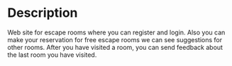 # Description
Web site for escape rooms where you can register and login. Also you can make your reservation for free escape rooms we can see suggestions for other rooms. After you have visited a room, you can send feedback about the last room you have visited.
